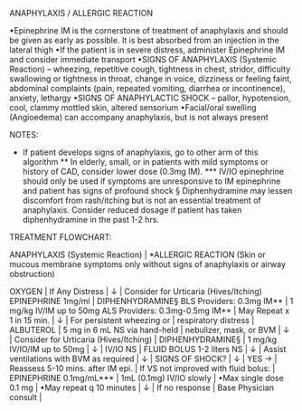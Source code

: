 ANAPHYLAXIS / ALLERGIC REACTION

•Epinephrine IM is the cornerstone of treatment of anaphylaxis and should be given as early as possible. It is best absorbed from an injection in the lateral thigh
•If the patient is in severe distress, administer Epinephrine IM and consider immediate transport
•SIGNS OF ANAPHYLAXIS (Systemic Reaction) – wheezing, repetitive cough, tightness in chest, stridor, difficulty swallowing or tightness in throat, change in voice, dizziness or feeling faint, abdominal complaints (pain, repeated vomiting, diarrhea or incontinence), anxiety, lethargy
•SIGNS OF ANAPHYLACTIC SHOCK – pallor, hypotension, cool, clammy mottled skin, altered sensorium
•Facial/oral swelling (Angioedema) can accompany anaphylaxis, but is not always present

NOTES:
* If patient develops signs of anaphylaxis, go to other arm of this algorithm
** In elderly, small, or in patients with mild symptoms or history of CAD, consider lower dose (0.3mg IM).
*** IV/IO epinephrine should only be used if symptoms are unresponsive to IM epinephrine and patient has signs of profound shock
§ Diphenhydramine may lessen discomfort from rash/itching but is not an essential treatment of anaphylaxis. Consider reduced dosage if patient has taken diphenhydramine in the past 1-2 hrs.

TREATMENT FLOWCHART:

ANAPHYLAXIS (Systemic Reaction) | *ALLERGIC REACTION (Skin or mucous membrane symptoms only without signs of anaphylaxis or airway obstruction)

OXYGEN                                    |
If Any Distress                           |
↓                                         | Consider for Urticaria (Hives/Itching)
EPINEPHRINE 1mg/ml                        | DIPHENHYDRAMINE§
BLS Providers: 0.3mg IM**                 | 1 mg/kg IV/IM up to 50mg
ALS Providers: 0.3mg-0.5mg IM**           |
May Repeat x 1 in 15 min.                 |
↓                                         |
For persistent wheezing or                |
respiratory distress                       |
ALBUTEROL                                 |
5 mg in 6 mL NS via hand-held            |
nebulizer, mask, or BVM                   |
↓                                         |
Consider for Urticaria (Hives/Itching)    |
DIPHENHYDRAMINE§                          |
1 mg/kg IV/IO/IM up to 50mg              |
↓                                         |
IV/IO NS                                  |
FLUID BOLUS 1-2 liters NS                |
↓                                         |
Assist ventilations with BVM as required  |
↓                                         |
SIGNS OF SHOCK?                           |
↓                                         |
YES →                                     |
Reassess 5-10 mins. after IM epi.        |
If VS not improved with fluid bolus:      |
EPINEPHRINE 0.1mg/mL***                  |
1mL (0.1mg) IV/IO slowly                 |
•Max single dose 0.1 mg                   |
•May repeat q 10 minutes                  |
↓                                         |
If no response                            |
Base Physician consult                    |

